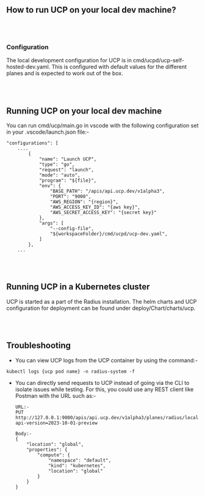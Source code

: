 ## How to run UCP on your local dev machine?

<br/><br/>

### Configuration

The local development configuration for UCP is in cmd/ucpd/ucp-self-hosted-dev.yaml. This is configured with default values for the different planes and is expected to work out of the box.

<br/><br/>

## Running UCP on your local dev machine

You can run cmd/ucp/main.go in vscode with the following configuration set in your .vscode/launch.json file:-
```
"configurations": [
    ....
        {
            "name": "Launch UCP",
            "type": "go",
            "request": "launch",
            "mode": "auto",
            "program": "${file}",
            "env": {
                "BASE_PATH": "/apis/api.ucp.dev/v1alpha3",
                "PORT": "9000",
                "AWS_REGION": "{region}",
                "AWS_ACCESS_KEY_ID": "{aws key}",
                "AWS_SECRET_ACCESS_KEY": "{secret key}"
            },
            "args": [
                "--config-file",
                "${workspaceFolder}/cmd/ucpd/ucp-dev.yaml",
            ]
        },
    ...
```

<br/><br/>

## Running UCP in a Kubernetes cluster

UCP is started as a part of the Radius installation. The helm charts and UCP configuration for deployment can be found under deploy/Chart/charts/ucp.

<br/><br/>

## Troubleshooting

* You can view UCP logs from the UCP container by using the command:-
```
kubectl logs {ucp pod name} -n radius-system -f
```
* You can directly send requests to UCP instead of going via the CLI to isolate issues while testing. For this, you could use any REST client like Postman with the URL such as:-
    ```
    URL:-
    PUT http://127.0.0.1:9000/apis/api.ucp.dev/v1alpha3/planes/radius/local/resourceGroups/{rg}/providers/Applications.Core/environments/{name}?api-version=2023-10-01-preview

    Body:-
    {
        "location": "global",
        "properties": {
            "compute": {
                "namespace": "default",
                "kind": "kubernetes",
                "location": "global"
            }
        }
    }
    ```
